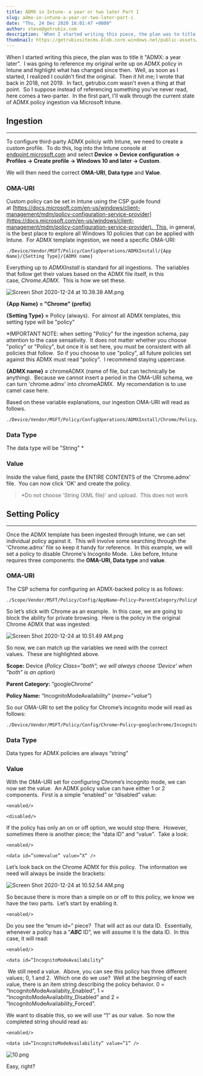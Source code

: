 ```yaml
---
title: ADMX in Intune- a year or two later Part I
slug: admx-in-intune-a-year-or-two-later-part-i
date: "Thu, 24 Dec 2020 16:01:47 +0000"
author: steve@getrubix.com
description: 'When I started writing this piece, the plan was to title it "ADMX: a year later". I was going to reference my original write up on ADMX policy in Intune and highlight what has changed since then. Well, as soon as I started, I realized I could not find the original.'
thumbnail: https://getrubixsitecms.blob.core.windows.net/public-assets/content/v1/thumbnails/admx-in-intune-a-year-or-two-later-part-i_thumbnail.jpg
---
```


When I started writing this piece, the plan was to title it "ADMX: a year later".  I was going to reference my original write up on ADMX policy in Intune and highlight what has changed since then.  Well, as soon as I started, I realized I couldn't find the original.  Then it hit me; I wrote that back in 2018, not 2019.  In fact, getrubix.com wasn't even a thing at that point.  So I suppose instead of referencing something you've never read, here comes a two-parter.  In the first part, I'll walk through the current state of ADMX policy ingestion via Microsoft Intune.

## Ingestion
---

To configure third-party ADMX policiy with Intune, we need to create a custom profile.  To do this, log into the Intune console at [endpoint.microsoft.com](https://endpoint.microsoft.com) and select **Device -> Device configuration -> Profiles -> Create profile -> Windows 10 and later -> Custom**.  

We will then need the correct **OMA-URI**, **Data type** and **Value**.

### OMA-URI

Custom policy can be set in Intune using the CSP guide found at [https://docs.microsoft.com/en-us/windows/client-management/mdm/policy-configuration-service-provider](https://docs.microsoft.com/en-us/windows/client-management/mdm/policy-configuration-service-provider).  This, in general, is the best place to explore all Windows 10 policies that can be applied with Intune.  For ADMX template ingestion, we need a specific OMA-URI:

```
./Device/Vendor/MSFT/Policy/ConfigOperations/ADMXInstall/{App Name}/{Setting Type}/{ADMX name}
```

Everything up to _ADMXInstall_ is standard for all ingestions.  The variables that follow get their values based on the ADMX file itself, in this case, _Chrome.ADMX_.  This is how we set these.

![Screen Shot 2020-12-24 at 10.39.38 AM.png](https://getrubixsitecms.blob.core.windows.net/public-assets/content/v1/5dd365a31aa1fd743bc30b8e/1608824796830-XAP2OIM4JEI6E7HEO89N/Screen+Shot+2020-12-24+at+10.39.38+AM.png)

**{App Name} = "Chrome" (prefix)**

**{Setting Type} =** Policy (always).  For almost all ADMX templates, this setting type will be "policy"

\*IMPORTANT NOTE: when setting "Policy" for the ingestion schema, pay attention to the case sensativity.  It does not matter whether you choose "policy" or "Policy", but once it is set here, you must be consistent with all policies that follow.  So if you choose to use "policy", all future policies set against this ADMX must read "policy".  I recommend staying uppercase.

**{ADMX name} =** chromeADMX (name of file, but can technically be anything).  Because we cannot insert a period in the OMA-URI schema, we can turn 'chrome.admx' into chromeADMX.  My recomendation is to use camel case here.

Based on these variable explanations, our ingestion OMA-URI will read as follows.

```
./Device/Vendor/MSFT/Policy/ConfigOperations/ADMXInstall/Chrome/Policy/chromeADMX
```

### Data Type

The data type will be "String" \*

### Value

Inside the value field, paste the ENTIRE CONTENTS of the 'Chrome.admx' file.  You can now click 'OK' and create the policy.

> \*Do not choose 'String (XML file)' and upload.  This does not work

## Setting Policy
---

Once the ADMX template has been ingested through Intune, we can set individual policy against it.  This will involve some searching through the 'Chrome.admx' file so keep it handy for reference.  In this example, we will set a policy to disable Chrome's Incognito Mode.  Like before, Intune requires three components: the **OMA-URI, Data type** and **value**.

### OMA-URI

The CSP schema for configuring an ADMX-backed policy is as follows:

```
./Scope/Vendor/MSFT/Policy/Config/AppName~Policy~ParentCategory/PolicyName
```

So let’s stick with Chrome as an example.  In this case, we are going to block the ability for private browsing.  Here is the policy in the original Chrome ADMX that was ingested:

![Screen Shot 2020-12-24 at 10.51.49 AM.png](https://getrubixsitecms.blob.core.windows.net/public-assets/content/v1/5dd365a31aa1fd743bc30b8e/1608825265334-2WQFWLNWMK3K2D4N1L6G/Screen+Shot+2020-12-24+at+10.51.49+AM.png)

So now, we can match up the variables we need with the correct values.  These are highlighted above.

**Scope:** Device (_Policy Class=”both”; we will always choose ‘Device’ when “both” is an option_)

**Parent Category:** “googleChrome”

**Policy Name:** “IncognitoModeAvailability” (_name=”value”_)

So our OMA-URI to set the policy for Chrome’s incognito mode will read as follows:

```
./Device/Vendor/MSFT/Policy/Config/Chrome~Policy~googlechrome/IncognitoModeAvailability
```

### Data Type

Data types for ADMX policies are always “string”

### Value

With the OMA-URI set for configuring Chrome’s incognito mode, we can now set the value.  An ADMX policy value can have either 1 or 2 components.  First is a simple “enabled” or “disabled” value:

```
<enabled/>
```

```
<disabled/>
```

If the policy has only an on or off option, we would stop there.  However, sometimes there is another piece; the “data ID” and “value”.  Take a look:

```
<enabled/>
```

```
<data id=”somevalue” value=”X” />
```

Let’s look back on the Chrome ADMX for this policy.  The information we need will always be inside the <elements> brackets:

![Screen Shot 2020-12-24 at 10.52.54 AM.png](https://getrubixsitecms.blob.core.windows.net/public-assets/content/v1/5dd365a31aa1fd743bc30b8e/1608825362697-EQM1GPE0Q4R1GWGLSDSU/Screen+Shot+2020-12-24+at+10.52.54+AM.png)

So because there is more than a simple on or off to this policy, we know we have the two parts.  Let’s start by enabling it.

```
<enabled/>
```

Do you see the “enum id=” piece?  That will act as our data ID.  Essentially, whenever a policy has a “**_ABC_** ID”, we will assume it is the data ID.  In this case, it will read:

```
<enabled/>
```

```
<data id=”IncognitoModeAvailability”
```

 We still need a value.  Above, you can see this policy has three different values; 0, 1 and 2.  Which one do we use?  Well at the beginning of each value, there is an item string describing the policy behavior. 0 = “IncognitoModeAvailabity\_Enabled”, 1 = “IncognitoModeAvailability\_Disabled” and 2 = “IncognitoModeAvailability\_Forced”.  

We want to disable this, so we will use “1” as our value.  So now the completed string should read as:

```
<enabled/>
```

```
<data id=”IncognitoModeAvailability” value=”1” />
```

![10.png](https://getrubixsitecms.blob.core.windows.net/public-assets/content/v1/5dd365a31aa1fd743bc30b8e/1608825482474-BYFFTTXHFSL178UDU1NJ/10.png)

Easy, right?
